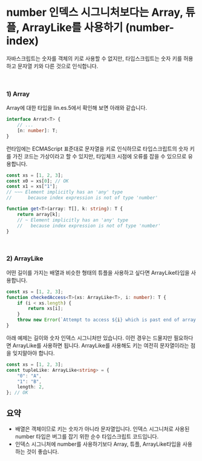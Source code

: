 # number 인덱스 시그니처보다는 Array, 튜플, ArrayLike를 사용하기 (number-index)

자바스크립트는 숫자를 객체의 키로 사용할 수 없지만, 타입스크립트는 숫자 키를 허용하고 문자열 키와 다른 것으로 인식합니다.

</br>

### 1) Array

Array에 대한 타입을 lin.es.5에서 확인해 보면 아래와 같습니다.

```ts
interface Arrat<T> {
	// ...
	[n: number]: T;
}
```

런타임에는 ECMAScript 표준대로 문자열을 키로 인식하므로 타입스크립트의 숫자 키를 가진 코드는 가상이라고 할 수 있지만, 타입체크 시점에 오류를 잡을 수 있으므로 유용합니다.

```ts
const xs = [1, 2, 3];
const x0 = xs[0]; // OK
const x1 = xs["1"];
// ~~~ Element implicitly has an 'any' type
//      because index expression is not of type 'number'

function get<T>(array: T[], k: string): T {
	return array[k];
	// ~ Element implicitly has an 'any' type
	//   because index expression is not of type 'number'
}
```

</br>

### 2) ArrayLike

어떤 길이를 가지는 배열과 비슷한 형태의 튜플을 사용하고 싶다면 ArrayLike타입을 사용합니다.

```ts
const xs = [1, 2, 3];
function checkedAccess<T>(xs: ArrayLike<T>, i: number): T {
	if (i < xs.length) {
		return xs[i];
	}
	throw new Error(`Attempt to access ${i} which is past end of array.`);
}
```

아래 예제는 길이와 숫자 인덱스 시그니처만 있습니다. 이런 경우는 드물지만 필요하다면 ArrayLike를 사용하면 됩니다. ArrayLike를 사용해도 키는 여전히 문자열이라는 점을 잊지말아야 합니다.

```ts
const xs = [1, 2, 3];
const tupleLike: ArrayLike<string> = {
	"0": "A",
	"1": "B",
	length: 2,
}; // OK
```

## 요약

- 배열은 객체이므로 키는 숫자가 아니라 문자열입니다. 인덱스 시그니처로 사용된 number 타입은 버그를 잡기 위한 순수 타입스크립트 코드입니다.
- 인덱스 시그니처에 number를 사용하기보다 Array, 튜플, ArrayLike타입을 사용하는 것이 좋습니다.
